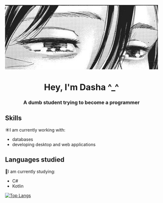 <div align="center">
  <img src="https://github.com/dex1fy/dex1fy/blob/main/17976ea7ea0610181fb250f2930a875a.jpg?raw=true" alt="moti">
</div>
<h1 align="center">Hey, I'm Dasha ^_^ </a></h1>
<h3 align="center">A dumb student trying to become a programmer</h3>

## Skills                                                     
☀️I am currently working with:                                 
- databases                                                    
- developing desktop and web applications                                                            
                                                               
 ## Languages studied
💫I am currently studying:
 - С#
 - Kotlin

[![Top Langs](https://github-readme-stats.vercel.app/api/top-langs/?username=dex1fy&layout=compact)](https://github.com/dex1fy/github-readme-stats)
